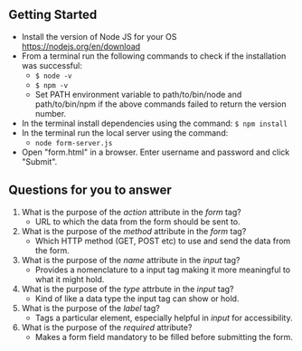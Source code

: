 ## Getting Started

- Install the version of Node JS for your OS https://nodejs.org/en/download
- From a terminal run the following commands to check if the installation was successful:
  - `$ node -v`
  - `$ npm -v`
  - Set PATH environment variable to path/to/bin/node and path/to/bin/npm if the above commands failed to return the version number.
- In the terminal install dependencies using the command:
    `$ npm install`
- In the terminal run the local server using the command:
  - `node form-server.js`
- Open "form.html" in a browser. Enter username and password and click "Submit".

## Questions for you to answer
1. What is the purpose of the _action_ attribute in the _form_ tag?
   - URL to which the data from the form should be sent to.
2. What is the purpose of the _method_ attribute in the _form_ tag?
   - Which HTTP method (GET, POST etc) to use and send the data from the form.
3. What is the purpose of the _name_ attribute in the _input_ tag?
   - Provides a nomenclature to a input tag making it more meaningful to what it might hold.
4. What is the purpose of the _type_ attrbute in the _input_ tag?
   - Kind of like a data type the input tag can show or hold. 
5. What is the purpose of the _label_ tag?
   - Tags a particular element, especially helpful in _input_ for accessibility.
6. What is the purpose of the _required_ attribute?
   - Makes a form field mandatory to be filled before submitting the form.

